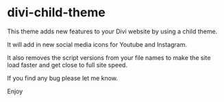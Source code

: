 # divi-child-theme
This theme adds new features to your Divi website by using a child theme.

It will add in new social media icons for Youtube and Instagram.

It also removes the script versions from your file names to make the site load faster and get close to full site speed.

If you find any bug please let me know.

Enjoy
